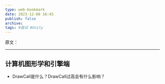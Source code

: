 ```yaml
---
type: web-bookmark
date: 2023-12-08 16:43
publish: false
archive: 
tags: #面试 #Unity 
---
```

原文：

---

## 计算机图形学和引擎端
- DrawCall是什么？DrawCall过高会有什么影响？